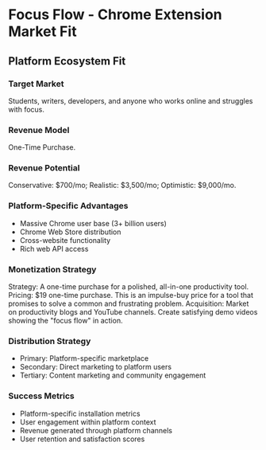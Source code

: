 # Focus Flow - Chrome Extension Market Fit

## Platform Ecosystem Fit

### Target Market
Students, writers, developers, and anyone who works online and struggles with focus.

### Revenue Model
One-Time Purchase.

### Revenue Potential
Conservative: $700/mo; Realistic: $3,500/mo; Optimistic: $9,000/mo.

### Platform-Specific Advantages
- Massive Chrome user base (3+ billion users)
- Chrome Web Store distribution
- Cross-website functionality
- Rich web API access

### Monetization Strategy
Strategy: A one-time purchase for a polished, all-in-one productivity tool. Pricing: $19 one-time purchase. This is an impulse-buy price for a tool that promises to solve a common and frustrating problem. Acquisition: Market on productivity blogs and YouTube channels. Create satisfying demo videos showing the "focus flow" in action.

### Distribution Strategy
- Primary: Platform-specific marketplace
- Secondary: Direct marketing to platform users
- Tertiary: Content marketing and community engagement

### Success Metrics
- Platform-specific installation metrics
- User engagement within platform context
- Revenue generated through platform channels
- User retention and satisfaction scores
